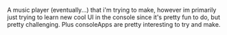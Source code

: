 A music player (eventually...) that i'm trying to make, however im primarily just trying to learn new cool UI in the console since it's pretty fun to do, but pretty challenging. Plus consoleApps are pretty interesting to try and make.

